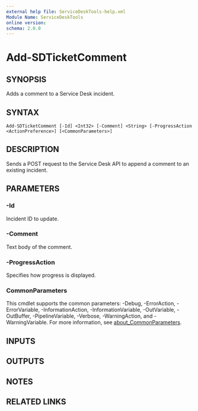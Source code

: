 ```yaml
---
external help file: ServiceDeskTools-help.xml
Module Name: ServiceDeskTools
online version:
schema: 2.0.0
---
```


# Add-SDTicketComment

## SYNOPSIS
Adds a comment to a Service Desk incident.

## SYNTAX

```
Add-SDTicketComment [-Id] <Int32> [-Comment] <String> [-ProgressAction <ActionPreference>] [<CommonParameters>]
```

## DESCRIPTION
Sends a POST request to the Service Desk API to append a comment to an existing incident.

## PARAMETERS

### -Id
Incident ID to update.

### -Comment
Text body of the comment.

### -ProgressAction
Specifies how progress is displayed.

### CommonParameters
This cmdlet supports the common parameters: -Debug, -ErrorAction, -ErrorVariable, -InformationAction, -InformationVariable, -OutVariable, -OutBuffer, -PipelineVariable, -Verbose, -WarningAction, and -WarningVariable. For more information, see [about_CommonParameters](http://go.microsoft.com/fwlink/?LinkID=113216).

## INPUTS

## OUTPUTS

## NOTES

## RELATED LINKS
